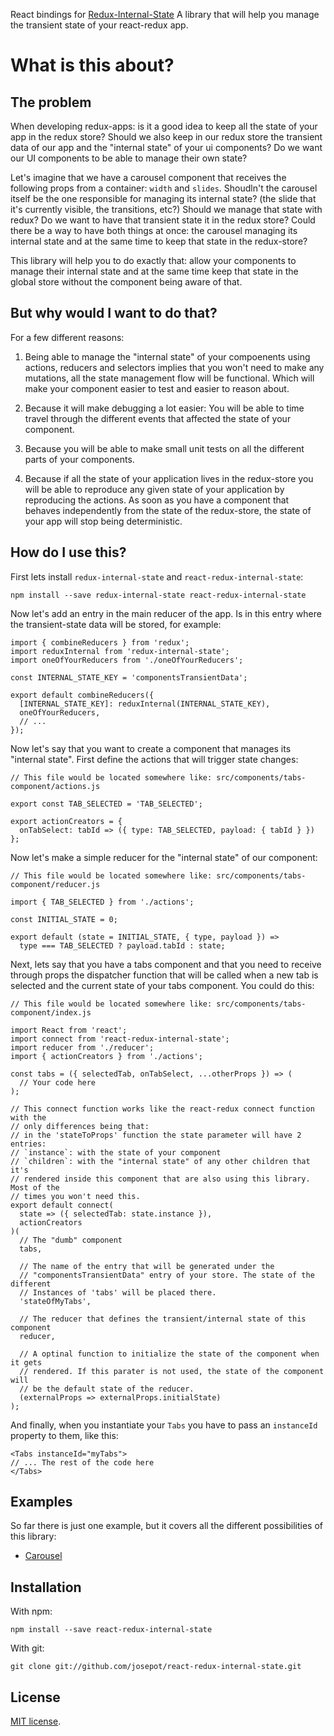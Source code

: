 React bindings for
[Redux-Internal-State](https://github.com/josepot/redux-internal-state)
A library that will help you manage the transient state of your react-redux
app.

# What is this about?

## The problem

When developing redux-apps: is it a good idea to keep all the state of your app
in the redux store? Should we also keep in our redux store the transient data
of our app and the "internal state" of your ui components? Do we want our UI
components to be able to manage their own state?

Let's imagine that we have a carousel component that receives the following
props from a container: `width` and `slides`. Shoudln't the carousel itself be
the one responsible for managing its internal state? (the slide that it's
currently visible, the transitions, etc?) Should we manage that state with
redux? Do we want to have that transient state it in the redux store? Could
there be a way to have both things at once: the carousel managing its internal
state and at the same time to keep that state in the redux-store?

This library will help you to do exactly that: allow your components to manage
their internal state and at the same time keep that state in the global store
without the component being aware of that.

## But why would I want to do that?

For a few different reasons:

1) Being able to manage the "internal state" of your compoenents using actions,
reducers and selectors implies that you won't need to make any mutations, all
the state management flow will be functional. Which will make your component
easier to test and easier to reason about.

2) Because it will make debugging a lot easier: You will be able to time
travel through the different events that affected the state of your component.

3) Because you will be able to make small unit tests on all the different parts
of your components.

4) Because if all the state of your application lives in the redux-store you
will be able to reproduce any given state of your application by reproducing
the actions. As soon as you have a component that behaves independently from
the state of the redux-store, the state of your app will stop being
deterministic.

## How do I use this?

First lets install `redux-internal-state` and `react-redux-internal-state`:

```
npm install --save redux-internal-state react-redux-internal-state
```

Now let's add an entry in the main reducer of the app. Is in this entry where
the transient-state data  will be stored, for example:

```
import { combineReducers } from 'redux';
import reduxInternal from 'redux-internal-state';
import oneOfYourReducers from './oneOfYourReducers';

const INTERNAL_STATE_KEY = 'componentsTransientData';

export default combineReducers({
  [INTERNAL_STATE_KEY]: reduxInternal(INTERNAL_STATE_KEY),
  oneOfYourReducers,
  // ...
});
```

Now let's say that you want to create a component that manages its "internal state".
First define the actions that will trigger state changes:

```
// This file would be located somewhere like: src/components/tabs-component/actions.js

export const TAB_SELECTED = 'TAB_SELECTED';

export actionCreators = {
  onTabSelect: tabId => ({ type: TAB_SELECTED, payload: { tabId } })
};
```

Now let's make a simple reducer for the "internal state" of our component:
```
// This file would be located somewhere like: src/components/tabs-component/reducer.js

import { TAB_SELECTED } from './actions';

const INITIAL_STATE = 0;

export default (state = INITIAL_STATE, { type, payload }) =>
  type === TAB_SELECTED ? payload.tabId : state;

```

Next, lets say that you have a tabs component and that you need to receive
through props the dispatcher function that will be called when a new tab is
selected and the current state of your tabs component. You could do this:

```
// This file would be located somewhere like: src/components/tabs-component/index.js

import React from 'react';
import connect from 'react-redux-internal-state';
import reducer from './reducer';
import { actionCreators } from './actions';

const tabs = ({ selectedTab, onTabSelect, ...otherProps }) => (
  // Your code here
);

// This connect function works like the react-redux connect function with the
// only differences being that:
// in the 'stateToProps' function the state parameter will have 2 entries:
// `instance`: with the state of your component
// `children`: with the "internal state" of any other children that it's
// rendered inside this component that are also using this library. Most of the
// times you won't need this.
export default connect(
  state => ({ selectedTab: state.instance }),
  actionCreators
)(
  // The "dumb" component
  tabs,

  // The name of the entry that will be generated under the
  // "componentsTransientData" entry of your store. The state of the different
  // Instances of 'tabs' will be placed there.
  'stateOfMyTabs',

  // The reducer that defines the transient/internal state of this component
  reducer,

  // A optinal function to initialize the state of the component when it gets
  // rendered. If this parater is not used, the state of the component will
  // be the default state of the reducer.
  (externalProps => externalProps.initialState)
);
```

And finally, when you instantiate your `Tabs` you have to pass an `instanceId`
property to them, like this:

```
<Tabs instanceId="myTabs">
// ... The rest of the code here
</Tabs>
```

## Examples

So far there is just one example, but it covers all the different possibilities
of this library:

- [Carousel](https://github.com/josepot/react-redux-internal-state/tree/master/examples/carousel/)


## Installation

With npm:

    npm install --save react-redux-internal-state

With git:

    git clone git://github.com/josepot/react-redux-internal-state.git

## License

[MIT license](https://github.com/josepot/react-redux-internal-state/blob/master/LICENSE).

